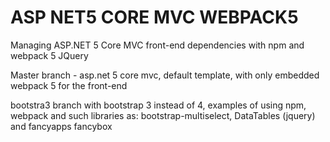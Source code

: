 # ASP NET5 CORE MVC WEBPACK5
Managing ASP.NET 5 Core MVC front-end dependencies with npm and webpack 5
JQuery

Master branch - asp.net 5 core mvc, default template, with only embedded webpack 5 for the front-end

bootstra3 branch with bootstrap 3 instead of 4, examples of using npm, webpack and such libraries as: bootstrap-multiselect, DataTables (jquery) and fancyapps fancybox
